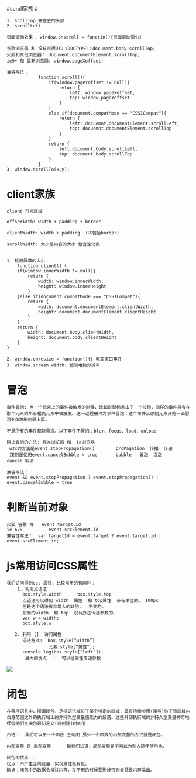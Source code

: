 #scroll家族  #

	1. scollTop 被卷去的头部 
	2. scrollLeft

	页面滚动效果： window.onscroll = functin(){页面滚动语句}

	谷歌浏览器 和 没有声明DTD（DOCTYPE）：document.body.scrollTop;
	火狐和其他浏览器： document.documentElement.scrollTop;
	ie9+ 和 最新浏览器: window.pageXoffset;

	兼容写法：  
				function scroll(){
					if(window.pageYoffset != null){
						return {
							left: window.pageXoffset,
							top: window.pageYoffset
						}
					}
					else if(document.compatMode == "CSS1Compat"){
						return {
							left: docuemnt.documentElement.scrollLeft,
							top: docuemnt.documentElement.scrollTop
						}
					}
					return {
						left:document.body.scrollLeft,
						top: document.body.scrollTop
					}
				}
	3. window.scrollTo(x,y);


# client家族 # 
	client 可视区域

	offseWidth: width + padding + border
	
	clientWidth: width + padding  (不包括border)

	scrollWidth: 大小是内容的大小 包含滚动条


	1. 检测屏幕的大小
		function client() {
        if(window.innerWidth != null){
            return {
                width: window.innerWidth,
                height: window.innerHeight
            }
        }else if(document.compatMode === "CSS1Compat"){
            return {
                width: document.documentElement.clientWidth,
                height: document.documentElement.clientHeight
            }
        }
        return {
            width: document.body.clientWidth,
            height: document.body.clientHeight
        }
    }
	
	2. window.onresize = function(){} 改变窗口事件
	3. window.screen.width: 检测电脑分辨率


# 冒泡 #
	事件冒泡: 当一个元素上的事件被触发的时候，比如说鼠标点击了一个按钮，同样的事件将会在那个元素的所有祖先元素中被触发。这一过程被称为事件冒泡；这个事件从原始元素开始一直冒泡到DOM树的最上层。

	不是所有的事件都能冒泡。以下事件不冒泡：blur、focus、load、unload

	阻止冒泡的方法: 标准浏览器 和  ie浏览器  
	 w3c的方法是event.stopPropagation()        proPagation  传播  传递 
	 IE则是使用event.cancelBubble = true       bubble   冒泡  泡泡       cancel 取消 

	兼容写法： 
	event && event.stopPropagation ? event.stopPropagation() : event.cancelBubble = true

# 判断当前对象 #
	火狐 谷歌 等   event.target.id   
	ie 678          event.srcElement.id    
	兼容性写法：  var targetId = event.target ? event.target.id : event.srcElement.id;

# js常用访问CSS属性 #

	我们访问得到css 属性，比较常用的有两种：
	    1. 利用点语法 
	      box.style.width      box.style.top    
	      点语法可以得到 width  属性  和 top属性  带有单位的。 100px
	      但是这个语法有非常大的缺陷，  不变的。 
	      后面的width  和 top  没有办法传递参数的。
	      var w = width;
	      box.style.w

	   2. 利用 []  访问属性
	      语法格式:  box.style[“width”]   
	                元素.style[“属性”];
	      console.log(box.style["left"]);
	       最大的优点  ：  可以给属性传递参数

![](https://i.imgur.com/ZuOMnzh.png)




# 闭包 #
	在程序语言中，所谓闭包，是指语法域位于某个特定的区域，具有持续参照(读写)位于该区域内自身范围之外的执行域上的非持久型变量值能力的段落。这些外部执行域的非持久型变量神奇地保留他们在闭包最初定义(或创建)时的值
				
	白话：  我们可以用一个函数 去访问 另外一个函数的内部变量的方式就是闭包。

	内部变量 是 局部变量      那我们知道，局部变量是不可以为别人随便使用也。

	闭包的优点 ： 
	优点：不产生全局变量，实现属性私有化。
	缺点：闭包中的数据会常驻内存，在不用的时候要删掉否则会导致内存溢出。



